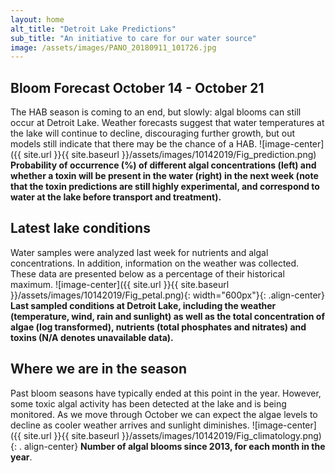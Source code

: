 ```yaml
---
layout: home
alt_title: "Detroit Lake Predictions"
sub_title: "An initiative to care for our water source"
image: /assets/images/PANO_20180911_101726.jpg
---
```

## Bloom Forecast October 14 - October 21
The HAB season is coming to an end, but slowly: algal blooms can still occur at Detroit Lake. Weather forecasts suggest that water temperatures at the lake will continue to decline, discouraging further growth, but out models still indicate that there may be the chance of a HAB. 
![image-center]({{ site.url }}{{ site.baseurl }}/assets/images/10142019/Fig_prediction.png)
__Probability of occurrence (%) of different algal concentrations (left) and whether a toxin will    be  present in the water (right) in the next week (note that the toxin predictions are still         highly      experimental, and correspond to water at the lake before transport and treatment).__

## Latest lake conditions
Water samples were analyzed last week for nutrients and algal concentrations. In addition, information on the weather was collected. These data are presented below as a percentage of their historical maximum.
![image-center]({{ site.url }}{{ site.baseurl }}/assets/images/10142019/Fig_petal.png){:             width="600px"}{: .align-center}
<br clear="all" />
__Last sampled conditions at Detroit Lake, including the weather (temperature, wind, rain and sunlight) as well as the total concentration of algae (log transformed), nutrients (total phosphates and nitrates) and  toxins (N/A denotes unavailable data).__

## Where we are in the season
Past bloom seasons have typically ended at this point in the year. However, some toxic algal activity has been detected at the lake and is being monitored. As we move through October we can expect the algae levels to decline as cooler weather arrives and sunlight diminishes.
![image-center]({{ site.url }}{{ site.baseurl }}/assets/images/10142019/Fig_climatology.png){: .     align-center}
__Number of algal blooms since 2013, for each month in the year__.
